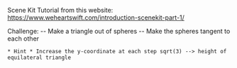 Scene Kit Tutorial from this website: https://www.weheartswift.com/introduction-scenekit-part-1/

Challenge:
	-- Make a triangle out of spheres
	-- Make the spheres tangent to each other

	* Hint * Increase the y-coordinate at each step sqrt(3) --> height of equilateral triangle

